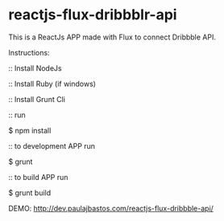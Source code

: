 # reactjs-flux-dribbblr-api
This is a ReactJs APP made with Flux to connect Dribbble API.

Instructions:


:: Install NodeJs

:: Install Ruby (if windows)

:: Install Grunt Cli

:: run 

$ npm install 

:: to development APP run

$ grunt

:: to build APP run

$ grunt build


DEMO: http://dev.paulajbastos.com/reactjs-flux-dribbble-api/